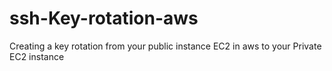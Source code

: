 # ssh-Key-rotation-aws
Creating a key rotation from your public instance EC2 in aws to your Private EC2 instance 
